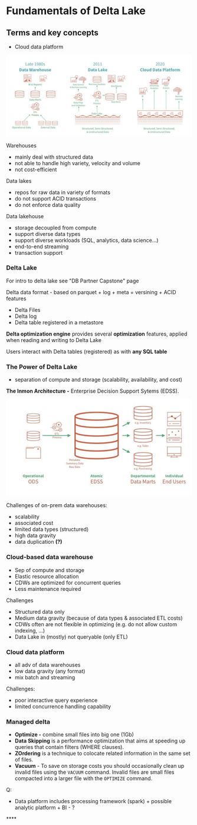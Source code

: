# Fundamentals of Delta Lake

## Terms and key concepts

* Cloud data platform 

![](../../../.gitbook/assets/image%20%283%29.png)

Warehouses 

* mainly deal with structured data 
* not able to handle high variety, velocity and volume 
* not cost-efficient 

Data lakes

* repos for raw data in variety of formats 
* do not support ACID transactions
* do not enforce data quality 

Data lakehouse 

* storage decoupled from compute 
* support diverse data types 
* support diverse workloads \(SQL, analytics, data science...\)  
* end-to-end streaming 
* transaction support 

### Delta Lake

For intro to delta lake see "DB Partner Capstone" page

Delta data format  - based on parquet + log + meta = versining +  ACID features

* Delta Files
* Delta log 
* Delta table registered in a metastore

**Delta optimization engine** provides several **optimization** features,  applied when reading and writing to Delta Lake 

Users interact with Delta tables \(registered\) as with **any SQL table**  

### **The Power of Delta Lake**

* separation of compute and storage \(scalability, availability, and cost\)

**The Inmon Architecture -** Enterprise Decision Support Sytems \(EDSS\).

![](../../../.gitbook/assets/image%20%284%29.png)

Challenges of on-prem data warehouses: 

* scalability 
* associated cost
* limited data types \(structured\)
* high data gravity 
* data duplication **\(?\)**

### **Cloud-based data warehouse**

* Sep of compute and storage 
* Elastic resource allocation 
* CDWs are optimized for concurrent queries
* Less maintenance required 

Challenges

* Structured data only 
* Medium data gravity \(because of data types & associated ETL costs\)
* CDWs often are not flexible in optimizing \(e.g. do not allow custom indexing, ...\) 
* Data Lake in \(mostly\) not queryable \(only ETL\) 

### Cloud data platform

* all adv of data warehouses 
* low data gravity \(any format\)
* mix batch and streaming 

Challenges: 

* poor interactive query experience 
* limited concurrence handling capability   

### Managed delta

* **Optimize -** combine small files into big one \(1Gb\) 
* **Data Skipping** is a performance optimization that aims at speeding up queries that contain filters \(WHERE clauses\).
* **ZOrdering** is a technique to colocate related information in the same set of files.
* **Vacuum** - To save on storage costs you should occasionally clean up invalid files using the `VACUUM` command. Invalid files are small files compacted into a larger file with the `OPTIMIZE` command.

Q: 

* Data platform includes processing framework \(spark\) + possible analytic platform + BI - ?  

\*\*\*\*

